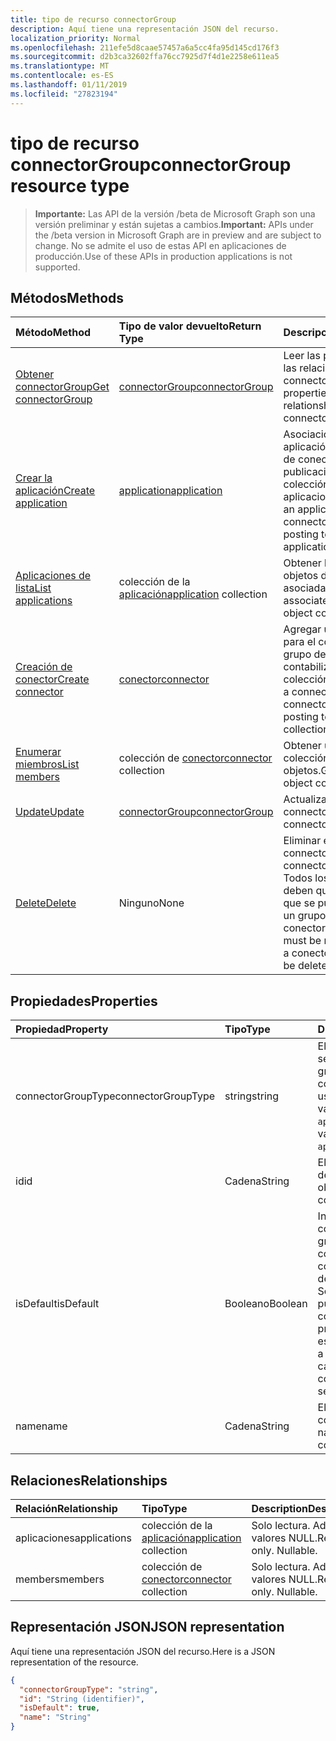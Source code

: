 ```yaml
---
title: tipo de recurso connectorGroup
description: Aquí tiene una representación JSON del recurso.
localization_priority: Normal
ms.openlocfilehash: 211efe5d8caae57457a6a5cc4fa95d145cd176f3
ms.sourcegitcommit: d2b3ca32602ffa76cc7925d7f4d1e2258e611ea5
ms.translationtype: MT
ms.contentlocale: es-ES
ms.lasthandoff: 01/11/2019
ms.locfileid: "27823194"
---
```

# <a name="connectorgroup-resource-type"></a><span data-ttu-id="9580f-103">tipo de recurso connectorGroup</span><span class="sxs-lookup"><span data-stu-id="9580f-103">connectorGroup resource type</span></span>

> <span data-ttu-id="9580f-104">**Importante:** Las API de la versión /beta de Microsoft Graph son una versión preliminar y están sujetas a cambios.</span><span class="sxs-lookup"><span data-stu-id="9580f-104">**Important:** APIs under the /beta version in Microsoft Graph are in preview and are subject to change.</span></span> <span data-ttu-id="9580f-105">No se admite el uso de estas API en aplicaciones de producción.</span><span class="sxs-lookup"><span data-stu-id="9580f-105">Use of these APIs in production applications is not supported.</span></span>

## <a name="methods"></a><span data-ttu-id="9580f-106">Métodos</span><span class="sxs-lookup"><span data-stu-id="9580f-106">Methods</span></span>

| <span data-ttu-id="9580f-107">Método</span><span class="sxs-lookup"><span data-stu-id="9580f-107">Method</span></span>           | <span data-ttu-id="9580f-108">Tipo de valor devuelto</span><span class="sxs-lookup"><span data-stu-id="9580f-108">Return Type</span></span>    |<span data-ttu-id="9580f-109">Descripción</span><span class="sxs-lookup"><span data-stu-id="9580f-109">Description</span></span>|
|:---------------|:--------|:----------|
|[<span data-ttu-id="9580f-110">Obtener connectorGroup</span><span class="sxs-lookup"><span data-stu-id="9580f-110">Get connectorGroup</span></span>](../api/connectorgroup-get.md) | [<span data-ttu-id="9580f-111">connectorGroup</span><span class="sxs-lookup"><span data-stu-id="9580f-111">connectorGroup</span></span>](connectorgroup.md) |<span data-ttu-id="9580f-112">Leer las propiedades y las relaciones del objeto connectorGroup.</span><span class="sxs-lookup"><span data-stu-id="9580f-112">Read properties and relationships of connectorGroup object.</span></span>|
|[<span data-ttu-id="9580f-113">Crear la aplicación</span><span class="sxs-lookup"><span data-stu-id="9580f-113">Create application</span></span>](../api/connectorgroup-post-applications.md) |[<span data-ttu-id="9580f-114">application</span><span class="sxs-lookup"><span data-stu-id="9580f-114">application</span></span>](application.md)| <span data-ttu-id="9580f-115">Asociación de una aplicación con el grupo de conector por la publicación de la colección de aplicaciones.</span><span class="sxs-lookup"><span data-stu-id="9580f-115">Associate an application with the connector group by posting to the applications collection.</span></span>|
|[<span data-ttu-id="9580f-116">Aplicaciones de lista</span><span class="sxs-lookup"><span data-stu-id="9580f-116">List applications</span></span>](../api/connectorgroup-list-applications.md) |<span data-ttu-id="9580f-117">colección de la [aplicación](application.md)</span><span class="sxs-lookup"><span data-stu-id="9580f-117">[application](application.md) collection</span></span>| <span data-ttu-id="9580f-118">Obtener la colección de objetos de la aplicación asociada.</span><span class="sxs-lookup"><span data-stu-id="9580f-118">Get the associated application object collection.</span></span>|
|[<span data-ttu-id="9580f-119">Creación de conector</span><span class="sxs-lookup"><span data-stu-id="9580f-119">Create connector</span></span>](../api/connectorgroup-post-members.md) |[<span data-ttu-id="9580f-120">conector</span><span class="sxs-lookup"><span data-stu-id="9580f-120">connector</span></span>](connector.md)| <span data-ttu-id="9580f-121">Agregar un conector para el conector de grupo de contabilización a la colección members.</span><span class="sxs-lookup"><span data-stu-id="9580f-121">Add a connector to the connector Group by posting to the members collection.</span></span>|
|[<span data-ttu-id="9580f-122">Enumerar miembros</span><span class="sxs-lookup"><span data-stu-id="9580f-122">List members</span></span>](../api/connectorgroup-list-members.md) |<span data-ttu-id="9580f-123">colección de [conector](connector.md)</span><span class="sxs-lookup"><span data-stu-id="9580f-123">[connector](connector.md) collection</span></span>| <span data-ttu-id="9580f-124">Obtener un conector de colección de objetos.</span><span class="sxs-lookup"><span data-stu-id="9580f-124">Get a connector object collection.</span></span>|
|[<span data-ttu-id="9580f-125">Update</span><span class="sxs-lookup"><span data-stu-id="9580f-125">Update</span></span>](../api/connectorgroup-update.md) | [<span data-ttu-id="9580f-126">connectorGroup</span><span class="sxs-lookup"><span data-stu-id="9580f-126">connectorGroup</span></span>](connectorgroup.md)    |<span data-ttu-id="9580f-127">Actualizar el objeto connectorGroup.</span><span class="sxs-lookup"><span data-stu-id="9580f-127">Update connectorGroup object.</span></span> |
|[<span data-ttu-id="9580f-128">Delete</span><span class="sxs-lookup"><span data-stu-id="9580f-128">Delete</span></span>](../api/connectorgroup-delete.md) | <span data-ttu-id="9580f-129">Ninguno</span><span class="sxs-lookup"><span data-stu-id="9580f-129">None</span></span> |<span data-ttu-id="9580f-130">Eliminar el objeto connectorGroup.</span><span class="sxs-lookup"><span data-stu-id="9580f-130">Delete connectorGroup object.</span></span> <span data-ttu-id="9580f-131">Todos los conectores deben quitar antes de que se puede eliminar un grupo de conector.</span><span class="sxs-lookup"><span data-stu-id="9580f-131">All connectors must be remove before a conector group can be deleted.</span></span> |

## <a name="properties"></a><span data-ttu-id="9580f-132">Propiedades</span><span class="sxs-lookup"><span data-stu-id="9580f-132">Properties</span></span>
| <span data-ttu-id="9580f-133">Propiedad</span><span class="sxs-lookup"><span data-stu-id="9580f-133">Property</span></span>     | <span data-ttu-id="9580f-134">Tipo</span><span class="sxs-lookup"><span data-stu-id="9580f-134">Type</span></span>   |<span data-ttu-id="9580f-135">Description</span><span class="sxs-lookup"><span data-stu-id="9580f-135">Description</span></span>|
|:---------------|:--------|:----------|
|<span data-ttu-id="9580f-136">connectorGroupType</span><span class="sxs-lookup"><span data-stu-id="9580f-136">connectorGroupType</span></span>|<span data-ttu-id="9580f-137">string</span><span class="sxs-lookup"><span data-stu-id="9580f-137">string</span></span>| <span data-ttu-id="9580f-138">El tipo de conectores que se utilizará junto con el grupo.</span><span class="sxs-lookup"><span data-stu-id="9580f-138">The type of connectors that will be used with the group.</span></span> <span data-ttu-id="9580f-139">Los valores posibles son: `applicationProxy`.</span><span class="sxs-lookup"><span data-stu-id="9580f-139">Possible values are: `applicationProxy`.</span></span>|
|<span data-ttu-id="9580f-140">id</span><span class="sxs-lookup"><span data-stu-id="9580f-140">id</span></span>|<span data-ttu-id="9580f-141">Cadena</span><span class="sxs-lookup"><span data-stu-id="9580f-141">String</span></span>| <span data-ttu-id="9580f-142">El identificador del objeto de la connectorGroup</span><span class="sxs-lookup"><span data-stu-id="9580f-142">The object id of the connectorGroup</span></span>|
|<span data-ttu-id="9580f-143">isDefault</span><span class="sxs-lookup"><span data-stu-id="9580f-143">isDefault</span></span>|<span data-ttu-id="9580f-144">Booleano</span><span class="sxs-lookup"><span data-stu-id="9580f-144">Boolean</span></span>| <span data-ttu-id="9580f-145">Indica si la connectorGroup es el grupo predeterminado de conector.</span><span class="sxs-lookup"><span data-stu-id="9580f-145">Indicates if the connectorGroup is the default connector group.</span></span> <span data-ttu-id="9580f-146">Sólo un conector grupo puede ser el connectorGroup de forma predeterminada y se establece el sistema.</span><span class="sxs-lookup"><span data-stu-id="9580f-146">Only a single connector Group can be the default connectorGroup and is set by the system.</span></span>|
|<span data-ttu-id="9580f-147">name</span><span class="sxs-lookup"><span data-stu-id="9580f-147">name</span></span>|<span data-ttu-id="9580f-148">Cadena</span><span class="sxs-lookup"><span data-stu-id="9580f-148">String</span></span>| <span data-ttu-id="9580f-149">El nombre asociado con el connectorGroup.</span><span class="sxs-lookup"><span data-stu-id="9580f-149">The name associated with the connectorGroup.</span></span>|

## <a name="relationships"></a><span data-ttu-id="9580f-150">Relaciones</span><span class="sxs-lookup"><span data-stu-id="9580f-150">Relationships</span></span>
| <span data-ttu-id="9580f-151">Relación</span><span class="sxs-lookup"><span data-stu-id="9580f-151">Relationship</span></span> | <span data-ttu-id="9580f-152">Tipo</span><span class="sxs-lookup"><span data-stu-id="9580f-152">Type</span></span>   |<span data-ttu-id="9580f-153">Description</span><span class="sxs-lookup"><span data-stu-id="9580f-153">Description</span></span>|
|:---------------|:--------|:----------|
|<span data-ttu-id="9580f-154">aplicaciones</span><span class="sxs-lookup"><span data-stu-id="9580f-154">applications</span></span>|<span data-ttu-id="9580f-155">colección de la [aplicación](application.md)</span><span class="sxs-lookup"><span data-stu-id="9580f-155">[application](application.md) collection</span></span>| <span data-ttu-id="9580f-p105">Solo lectura. Admite valores NULL.</span><span class="sxs-lookup"><span data-stu-id="9580f-p105">Read-only. Nullable.</span></span>|
|<span data-ttu-id="9580f-158">members</span><span class="sxs-lookup"><span data-stu-id="9580f-158">members</span></span>|<span data-ttu-id="9580f-159">colección de [conector](connector.md)</span><span class="sxs-lookup"><span data-stu-id="9580f-159">[connector](connector.md) collection</span></span>| <span data-ttu-id="9580f-p106">Solo lectura. Admite valores NULL.</span><span class="sxs-lookup"><span data-stu-id="9580f-p106">Read-only. Nullable.</span></span>|

## <a name="json-representation"></a><span data-ttu-id="9580f-162">Representación JSON</span><span class="sxs-lookup"><span data-stu-id="9580f-162">JSON representation</span></span>

<span data-ttu-id="9580f-163">Aquí tiene una representación JSON del recurso.</span><span class="sxs-lookup"><span data-stu-id="9580f-163">Here is a JSON representation of the resource.</span></span>

<!-- {
  "blockType": "resource",
  "optionalProperties": [

  ],
  "@odata.type": "microsoft.graph.connectorGroup"
}-->

```json
{
  "connectorGroupType": "string",
  "id": "String (identifier)",
  "isDefault": true,
  "name": "String"
}

```

<!-- uuid: 8fcb5dbc-d5aa-4681-8e31-b001d5168d79
2015-10-25 14:57:30 UTC -->
<!-- {
  "type": "#page.annotation",
  "description": "connectorGroup resource",
  "keywords": "",
  "section": "documentation",
  "tocPath": ""
}-->
